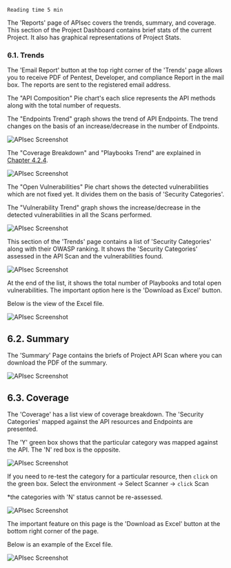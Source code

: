 `Reading time 5 min`

The 'Reports' page of APIsec covers the trends, summary, and coverage. This section of the Project Dashboard contains brief stats of the current Project. It also has graphical representations of Project Stats. 

### **6.1. Trends**
The 'Email Report' button at the top right corner of the 'Trends' page allows you to receive PDF of Pentest, Developer, and compliance Report in the mail box. The reports are sent to the registered email address. 

The "API Composition" Pie chart's each slice represents the API methods along with the total number of requests. 

The "Endpoints Trend" graph shows the trend of API Endpoints. The trend changes on the basis of an increase/decrease in the number of Endpoints. 

<img alt="APIsec Screenshot" src="https://user-images.githubusercontent.com/75529175/168322487-6b390603-2522-4383-8bc4-2afd0a05530b.png" />

The "Coverage Breakdown" and "Playbooks Trend" are explained in <a href="https://docs.apisec.ai/ProjectDashboard/#424-play-with-playbooks">Chapter 4.2.4</a>.

<img alt="APIsec Screenshot" src="https://user-images.githubusercontent.com/75529175/168322496-2e79aabb-8dca-4b4c-8c40-72e1e02e8c48.png" />

The "Open Vulnerabilities" Pie chart shows the detected vulnerabilities which are not fixed yet. It divides them on the basis of 'Security Categories'.

The "Vulnerability Trend" graph shows the increase/decrease in the detected vulnerabilities in all the Scans performed. 

<img alt="APIsec Screenshot" src="https://user-images.githubusercontent.com/75529175/168322506-5afc79db-32a0-4348-a160-a80b729293ab.png" />

This section of the 'Trends' page contains a list of 'Security Categories' along with their OWASP ranking. It shows the 'Security Categories' assessed in the API Scan and the vulnerabilities found. 

<img alt="APIsec Screenshot" src="https://user-images.githubusercontent.com/75529175/168322517-799b2861-2558-4b61-a409-d709cb7db53b.png" />

At the end of the list, it shows the total number of Playbooks and total open vulnerabilities. The important option here is the 'Download as Excel' button. 

Below is the view of the Excel file. 

<img alt="APIsec Screenshot" src="https://user-images.githubusercontent.com/75529175/168322530-802bbf73-8014-4b6c-a3ac-aa89e483a016.png" />

## **6.2. Summary**
The 'Summary' Page contains the briefs of Project API Scan where you can download the PDF of the summary. 

<img alt="APIsec Screenshot" src="https://user-images.githubusercontent.com/75529175/168322538-4d8e395a-fabc-48d7-8e63-11fa1e7cd1c3.png" />

## **6.3. Coverage**
The 'Coverage' has a list view of coverage breakdown. The 'Security Categories' mapped against the API resources and Endpoints are presented. 

The 'Y' green box shows that the particular category was mapped against the API. The 'N' red box is the opposite. 

<img alt="APIsec Screenshot" src="https://user-images.githubusercontent.com/75529175/168322542-159c350b-b8a8-4650-bb9a-584e4ac64830.png" />

If you need to re-test the category for a particular resource, then `click` on the green box. 
Select the environment -> Select Scanner -> `click` Scan 

*the categories with 'N' status cannot be re-assessed. 

<img alt="APIsec Screenshot" src="https://user-images.githubusercontent.com/75529175/168322552-b41cf272-f961-4386-9288-ad15aa20fa67.png" />

The important feature on this page is the 'Download as Excel' button at the bottom right corner of the page. 

Below is an example of the Excel file. 

<img alt="APIsec Screenshot" src="https://user-images.githubusercontent.com/75529175/168322557-1ba15faa-4fe4-449b-a5d7-9b5531c07546.png" />
